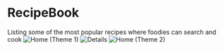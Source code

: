 # RecipeBook
Listing some of the most popular recipes where foodies can search and cook
![Home (Theme 1)](https://github.com/user-attachments/assets/3b8e9ded-bc69-4306-ab97-a33c5be8c3ba)
![Details](https://github.com/user-attachments/assets/695e7d12-2d48-4c76-b423-022a83f4e4e9)
![Home (Theme 2)](https://github.com/user-attachments/assets/87abf2dd-7510-4be7-bb1d-962ef740c8e9)
